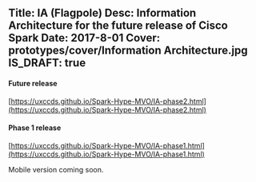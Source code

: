 Title: IA (Flagpole) 
Desc: Information Architecture for the future release of Cisco Spark
Date: 2017-8-01
Cover: prototypes/cover/Information Architecture.jpg
IS_DRAFT: true
---

#### Future release

[https://uxccds.github.io/Spark-Hype-MVO/IA-phase2.html](https://uxccds.github.io/Spark-Hype-MVO/IA-phase2.html)

#### Phase 1 release

[https://uxccds.github.io/Spark-Hype-MVO/IA-phase1.html](https://uxccds.github.io/Spark-Hype-MVO/IA-phase1.html)

Mobile version coming soon.